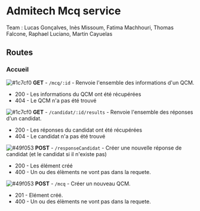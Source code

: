 # Admitech Mcq service

Team : Lucas Gonçalves, Inès Missoum, Fatima Machhouri, Thomas Falcone, Raphael Luciano, Martin Cayuelas

## Routes

### Accueil

![#1c7cf0 ](https://placehold.it/15/1c7cf0/000000?text=+) **GET** - ``/mcq/:id`` -  Renvoie l'ensemble des informations d'un QCM.
  - 200 - Les informations du QCM ont été récupérées
  - 404 - Le QCM n'a pas été trouvé

![#1c7cf0 ](https://placehold.it/15/1c7cf0/000000?text=+) **GET** - ``/candidat/:id/results`` -  Renvoie l'ensemble des réponses d'un candidat.
  - 200 - Les réponses du candidat ont été récupérées
  - 404 - Le candidat n'a pas été trouvé

![#49f053 ](https://placehold.it/15/49f053/000000?text=+) **POST** - ``/responseCandidat`` -  Créer une nouvelle réponse de candidat (et le candidat si il n'existe pas)
  - 200 - Les élément créé
  - 400 - Un ou des élèments ne vont pas dans la requete.

![#49f053 ](https://placehold.it/15/49f053/000000?text=+) **POST** - ``/mcq`` - Créer un nouveau QCM.
   - 201 - Elément créé.
   - 400 - Un ou des élèments ne vont pas dans la requete.
